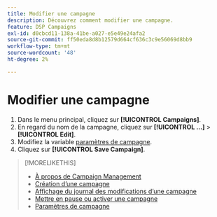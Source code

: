 ```yaml
---
title: Modifier une campagne
description: Découvrez comment modifier une campagne.
feature: DSP Campaigns
exl-id: d0cbcd11-138a-41be-a027-e5e49e24afa2
source-git-commit: ff50eda8d8b12579d664cf636c3c9e56069d8bb9
workflow-type: tm+mt
source-wordcount: '48'
ht-degree: 2%

---
```


# Modifier une campagne

1. Dans le menu principal, cliquez sur **[!UICONTROL Campaigns]**.
1. En regard du nom de la campagne, cliquez sur  **[!UICONTROL ...]** > **[!UICONTROL Edit]**.
1. Modifiez la variable [paramètres de campagne](campaign-settings.md).
1. Cliquez sur **[!UICONTROL Save Campaign]**.

>[!MORELIKETHIS]
>
>* [À propos de Campaign Management](campaign-about.md)
>* [Création d’une campagne](campaign-create.md)
>* [Affichage du journal des modifications d’une campagne](campaign-change-log.md)
>* [Mettre en pause ou activer une campagne](campaign-pause-activate.md)
>* [Paramètres de campagne](campaign-settings.md)

